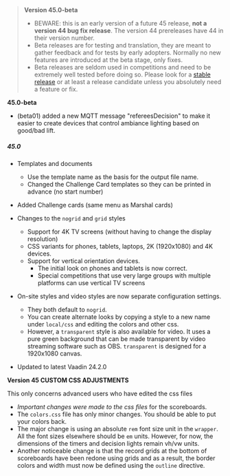 > **Version 45.0-beta**	
>
> - BEWARE: this is an early version of a future 45 release, **not a version 44 bug fix release**.  The version 44 prereleases have 44 in their version number.
> - Beta releases are for testing and translation, they are meant to gather feedback and for tests by early adopters.  Normally no new features are introduced at the beta stage, only fixes.
> - Beta releases are seldom used in competitions and need to be extremely well tested before doing so. Please look for a [stable release](https://github.com/owlcms/owlcms4/releases) or at least a release candidate unless you absolutely need a feature or fix.

**45.0-beta**

- (beta01) added a new MQTT message "refereesDecision" to make it easier to create devices that control ambiance lighting based on good/bad lift.

##### 45.0

- Templates and documents
  - Use the template name as the basis for the output file name.
  - Changed the Challenge Card templates so they can be printed in advance (no start number)

- Added Challenge cards (same menu as Marshal cards)
- Changes to the `nogrid` and `grid`  styles
  - Support for 4K TV screens (without having to change the display resolution)
  - CSS variants for phones, tablets, laptops, 2K (1920x1080) and 4K devices.
  - Support for vertical orientation devices. 
    - The initial look on phones and tablets is now correct. 
    - Special competitions that use very large groups with multiple platforms can use vertical TV screens
- On-site styles and video styles are now separate configuration settings.
  - They both default to `nogrid`. 
  - You can create alternate looks by copying a style to a new name under `local/css` and editing the colors and other css.
  - However, a `transparent` style is also available for video. It uses a pure green background that can be made transparent by video streaming software such as OBS.  `transparent` is designed for a 1920x1080 canvas.
- Updated to latest Vaadin 24.2.0


**Version 45 CUSTOM CSS ADJUSTMENTS**

This only concerns advanced users who have edited the css files

- *Important changes were made to the css files* for the scoreboards. 
- The `colors.css` file has only minor changes.  You should be able to put your colors back.
- The major change is using an absolute `rem` font size unit in the `wrapper`.  All the font sizes elsewhere should be `em` units.   However, for now, the dimensions of the timers and decision lights remain vh/vw units.
- Another noticeable change is that the record grids at the bottom of scoreboards have been redone using grids and as a result, the border colors and width must now be defined using the `outline` directive.

